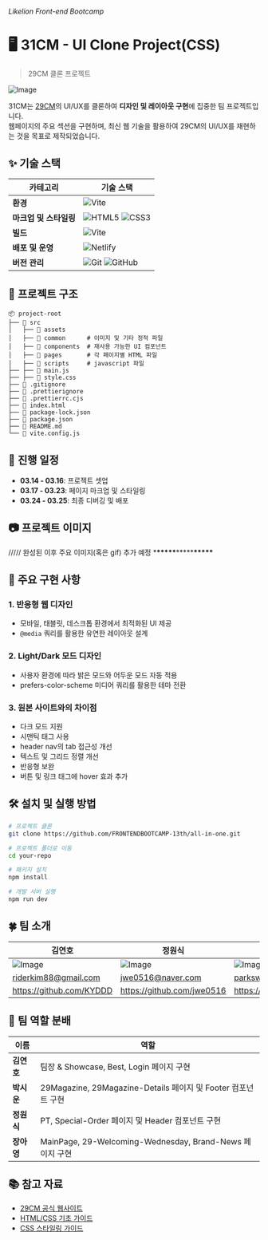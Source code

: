 ###### Likelion Front-end Bootcamp

# 🖥️ 31CM - UI Clone Project(CSS)

> 29CM 클론 프로젝트

![Image](https://github.com/user-attachments/assets/74b5aa53-6120-45f7-a6f0-662bba7449b1)

31CM는 [29CM](https://www.29cm.co.kr/)의 UI/UX를 클론하여 **디자인 및 레이아웃 구현**에 집중한 팀 프로젝트입니다.  
웹페이지의 주요 섹션을 구현하며, 최신 웹 기술을 활용하여 29CM의 UI/UX를 재현하는 것을 목표로 제작되었습니다.

## ✨ 기술 스택

| 카테고리               | 기술 스택                                                                                                                                                                        |
| ---------------------- | -------------------------------------------------------------------------------------------------------------------------------------------------------------------------------- |
| **환경**               | ![Vite](https://img.shields.io/badge/Vite-646CFF?style=flat&logo=vite&logoColor=white)                                                                                           |
| **마크업 및 스타일링** | ![HTML5](https://img.shields.io/badge/HTML5-E34F26?style=flat&logo=html5&logoColor=white) ![CSS3](https://img.shields.io/badge/CSS3-1572B6?style=flat&logo=css3&logoColor=white) |
| **빌드**               | ![Vite](https://img.shields.io/badge/Vite-646CFF?style=flat&logo=vite&logoColor=white)                                                                                           |
| **배포 및 운영**       | ![Netlify](https://img.shields.io/badge/Netlify-00C7B7?style=flat&logo=netlify&logoColor=white)                                                                                  |
| **버전 관리**          | ![Git](https://img.shields.io/badge/Git-F05032?style=flat&logo=git&logoColor=white) ![GitHub](https://img.shields.io/badge/GitHub-181717?style=flat&logo=github&logoColor=white) |

## 🧶 프로젝트 구조

```
📦 project-root
├── 📂 src
│   ├── 📂 assets
│   ├── 📂 common      # 이미지 및 기타 정적 파일
│   ├── 📂 components  # 재사용 가능한 UI 컴포넌트
│   ├── 📂 pages       # 각 페이지별 HTML 파일
│   ├── 📂 scripts     # javascript 파일
├── ├── 📜 main.js
├── ├── 📜 style.css
├── 📜 .gitignore
├── 📜 .prettierignore
├── 📜 .prettierrc.cjs
├── 📜 index.html
├── 📜 package-lock.json
├── 📜 package.json
├── 📜 README.md
└── 📜 vite.config.js
```

## 📆 진행 일정

- **03.14 - 03.16**: 프로젝트 셋업
- **03.17 - 03.23**: 페이지 마크업 및 스타일링
- **03.24 - 03.25**: 최종 디버깅 및 배포

## 📷 프로젝트 이미지

///// 완성된 이후 주요 이미지(혹은 gif) 추가 예정 \***\*\*\*\*\***\*\*\*\*\***\*\*\*\*\***

## 🎨 주요 구현 사항

### 1. 반응형 웹 디자인

- 모바일, 태블릿, 데스크톱 환경에서 최적화된 UI 제공
- `@media` 쿼리를 활용한 유연한 레이아웃 설계

### 2. Light/Dark 모드 디자인

- 사용자 환경에 따라 밝은 모드와 어두운 모드 자동 적용
- prefers-color-scheme 미디어 쿼리를 활용한 테마 전환

### 3. 원본 사이트와의 차이점

- 다크 모드 지원
- 시맨틱 태그 사용
- header nav의 tab 접근성 개선
- 텍스트 및 그리드 정렬 개선
- 반응형 보완
- 버튼 및 링크 태그에 hover 효과 추가

## 🛠️ 설치 및 실행 방법

```bash
# 프로젝트 클론
git clone https://github.com/FRONTENDBOOTCAMP-13th/all-in-one.git
```

```bash
# 프로젝트 폴더로 이동
cd your-repo
```

```bash
# 패키지 설치
npm install
```

```bash
# 개발 서버 실행
npm run dev
```

## 🍀 팀 소개

| 김연호                                                                                    | 정원식                                                                                    | 박시운                                                                                    | 장아영                                                                                    |
| ----------------------------------------------------------------------------------------- | ----------------------------------------------------------------------------------------- | ----------------------------------------------------------------------------------------- | ----------------------------------------------------------------------------------------- |
| ![Image](https://github.com/user-attachments/assets/1b393dde-161c-4579-89f4-d5f2fdf192c1) | ![Image](https://github.com/user-attachments/assets/5b73a8db-aa7e-452f-8df0-662659c9a546) | ![Image](https://github.com/user-attachments/assets/75e20922-753c-4025-9397-aaca620297af) | ![Image](https://github.com/user-attachments/assets/418b89d5-3d64-4454-9e6d-833b9119795b) |
| riderkim88@gmail.com                                                                      | jwe0516@naver.com                                                                         | parksw003@gmail.com                                                                       | fern3eh@gmail.com                                                                         |
| https://github.com/KYDDD                                                                  | https://github.com/jwe0516                                                                | https://github.com/parksiwoon                                                             | https://github.com/cay0716                                                                |

## 🍄 팀 역할 분배

| 이름       | 역할                                                          |
| ---------- | ------------------------------------------------------------- |
| **김연호** | 팀장 & Showcase, Best, Login 페이지 구현                      |
| **박시운** | 29Magazine, 29Magazine-Details 페이지 및 Footer 컴포넌트 구현 |
| **정원식** | PT, Special-Order 페이지 및 Header 컴포넌트 구현              |
| **장아영** | MainPage, 29-Welcoming-Wednesday, Brand-News 페이지 구현      |

## 📚 참고 자료

- [29CM 공식 웹사이트](https://www.29cm.co.kr/)
- [HTML/CSS 기초 가이드](https://developer.mozilla.org/ko/docs/Web/HTML)
- [CSS 스타일링 가이드](https://developer.mozilla.org/ko/docs/Web/CSS)
